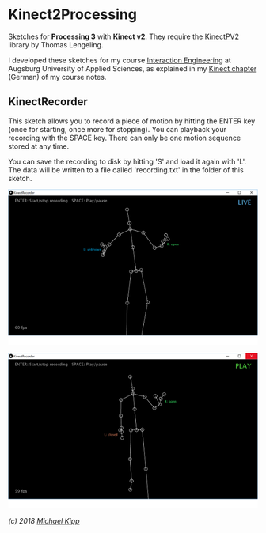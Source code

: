 # Kinect2Processing

Sketches for **Processing 3** with **Kinect v2**. They require the [KinectPV2](http://codigogenerativo.com/kinectpv2/) library by Thomas Lengeling.

I developed these sketches for my course [Interaction Engineering](http://interaction.hs-augsburg.de) at Augsburg University of Applied Sciences, as explained in my [Kinect chapter](http://michaelkipp.de/interaction/kinect.html) (German) of my course notes.

## KinectRecorder

This sketch allows you to record a piece of motion by hitting the ENTER key (once for starting, once more for stopping). You can playback your recording with the SPACE key. There can only be one motion sequence stored at any time.

You can save the recording to disk by hitting 'S' and load it again with 'L'. The data will be written to a file called 'recording.txt' in the folder of this sketch.

![Screenshot KinectRecorder](img/kinect2live.png)

![Screenshot 2 KinectRecorder](img/kinect2play.png)

*(c) 2018 [Michael Kipp](http://michaelkipp.de)*
